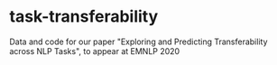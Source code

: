 # task-transferability
Data and code for our paper "Exploring and Predicting Transferability across NLP Tasks", to appear at EMNLP 2020
